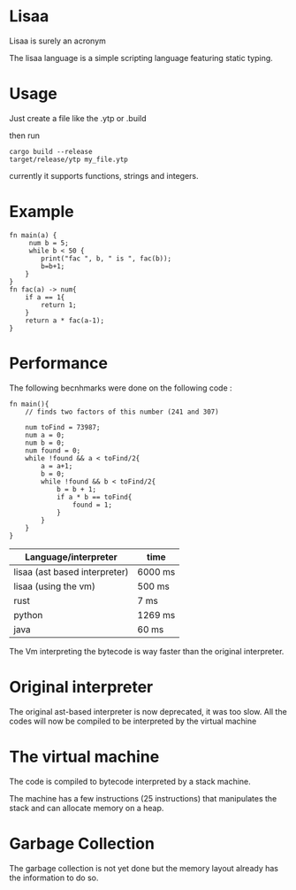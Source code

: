 # Lisaa

Lisaa is surely an acronym

The lisaa language is a simple scripting language featuring static typing.

# Usage

Just create a file like the .ytp or .build


then run
```
cargo build --release
target/release/ytp my_file.ytp
```

currently it supports functions, strings and integers.

# Example

```
fn main(a) {
     num b = 5;
     while b < 50 {
        print("fac ", b, " is ", fac(b));
        b=b+1;
    }
}
fn fac(a) -> num{
    if a == 1{
        return 1;
    }
    return a * fac(a-1);
}
```

# Performance

The following becnhmarks were done on the following code : 
```
fn main(){
    // finds two factors of this number (241 and 307) 

    num toFind = 73987;
    num a = 0;
    num b = 0;
    num found = 0;
    while !found && a < toFind/2{
        a = a+1;
        b = 0;
        while !found && b < toFind/2{
            b = b + 1;
            if a * b == toFind{
                found = 1;
            }
        }
    }
}
```

| Language/interpreter | time  |
| -------------------- | --------- |
| lisaa (ast based interpreter) | 6000 ms |
| lisaa (using the vm) | 500 ms |
| rust | 7 ms |
| python | 1269 ms |
| java | 60 ms |

The Vm interpreting the bytecode is way faster than the original interpreter.

# Original interpreter

The original ast-based interpreter is now deprecated, it was too slow.
All the codes will now be compiled to be interpreted by the virtual machine

# The virtual machine

The code is compiled to bytecode interpreted by a stack machine.

The machine has a few instructions (25 instructions) that manipulates the stack and can allocate memory on a heap.

# Garbage Collection

The garbage collection is not yet done but the memory layout already has the information to do so.

